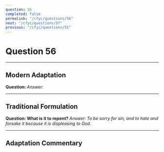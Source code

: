 ```yaml
---
question: 56
completed: false
permalink: "/cfyc/questions/56"
next: "/cfyc/questions/57"
previous: "/cfyc/questions/55"
---
```

# Question 56
---
## Modern Adaptation
<strong>
    Question:
</strong>

<em>
    Answer:
</em>

---
## Traditional Formulation
<strong>
    Question: What is it to repent?
</strong>

<em>
    Answer: To be sorry for sin, and to hate and forsake it because it is displeasing to God.
</em>

---
## Adaptation Commentary
